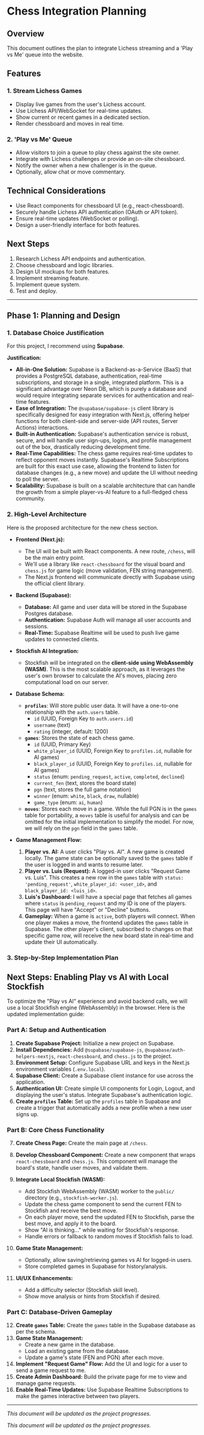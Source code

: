 # Chess Integration Planning

## Overview
This document outlines the plan to integrate Lichess streaming and a 'Play vs Me' queue into the website.

## Features

### 1. Stream Lichess Games
- Display live games from the user's Lichess account.
- Use Lichess API/WebSocket for real-time updates.
- Show current or recent games in a dedicated section.
- Render chessboard and moves in real time.

### 2. 'Play vs Me' Queue
- Allow visitors to join a queue to play chess against the site owner.
- Integrate with Lichess challenges or provide an on-site chessboard.
- Notify the owner when a new challenger is in the queue.
- Optionally, allow chat or move commentary.

## Technical Considerations
- Use React components for chessboard UI (e.g., react-chessboard).
- Securely handle Lichess API authentication (OAuth or API token).
- Ensure real-time updates (WebSocket or polling).
- Design a user-friendly interface for both features.

## Next Steps
1. Research Lichess API endpoints and authentication.
2. Choose chessboard and logic libraries.
3. Design UI mockups for both features.
4. Implement streaming feature.
5. Implement queue system.
6. Test and deploy.

---

## Phase 1: Planning and Design

### 1. Database Choice Justification

For this project, I recommend using **Supabase**.

**Justification:**

*   **All-in-One Solution:** Supabase is a Backend-as-a-Service (BaaS) that provides a PostgreSQL database, authentication, real-time subscriptions, and storage in a single, integrated platform. This is a significant advantage over Neon DB, which is purely a database and would require integrating separate services for authentication and real-time features.
*   **Ease of Integration:** The `@supabase/supabase-js` client library is specifically designed for easy integration with Next.js, offering helper functions for both client-side and server-side (API routes, Server Actions) interactions.
*   **Built-in Authentication:** Supabase's authentication service is robust, secure, and will handle user sign-ups, logins, and profile management out of the box, drastically reducing development time.
*   **Real-Time Capabilities:** The chess game requires real-time updates to reflect opponent moves instantly. Supabase's Realtime Subscriptions are built for this exact use case, allowing the frontend to listen for database changes (e.g., a new move) and update the UI without needing to poll the server.
*   **Scalability:** Supabase is built on a scalable architecture that can handle the growth from a simple player-vs-AI feature to a full-fledged chess community.

### 2. High-Level Architecture

Here is the proposed architecture for the new chess section.

*   **Frontend (Next.js):**
    *   The UI will be built with React components. A new route, `/chess`, will be the main entry point.
    *   We'll use a library like `react-chessboard` for the visual board and `chess.js` for game logic (move validation, FEN string management).
    *   The Next.js frontend will communicate directly with Supabase using the official client library.

*   **Backend (Supabase):**
    *   **Database:** All game and user data will be stored in the Supabase Postgres database.
    *   **Authentication:** Supabase Auth will manage all user accounts and sessions.
    *   **Real-Time:** Supabase Realtime will be used to push live game updates to connected clients.

*   **Stockfish AI Integration:**
    *   Stockfish will be integrated on the **client-side using WebAssembly (WASM)**. This is the most scalable approach, as it leverages the user's own browser to calculate the AI's moves, placing zero computational load on our server.

*   **Database Schema:**
    *   **`profiles`**: Will store public user data. It will have a one-to-one relationship with the `auth.users` table.
        *   `id` (UUID, Foreign Key to `auth.users.id`)
        *   `username` (text)
        *   `rating` (integer, default: 1200)
    *   **`games`**: Stores the state of each chess game.
        *   `id` (UUID, Primary Key)
        *   `white_player_id` (UUID, Foreign Key to `profiles.id`, nullable for AI games)
        *   `black_player_id` (UUID, Foreign Key to `profiles.id`, nullable for AI games)
        *   `status` (enum: `pending_request`, `active`, `completed`, `declined`)
        *   `current_fen` (text, stores the board state)
        *   `pgn` (text, stores the full game notation)
        *   `winner` (enum: `white`, `black`, `draw`, nullable)
        *   `game_type` (enum: `ai`, `human`)
    *   **`moves`**: Stores each move in a game. While the full PGN is in the `games` table for portability, a `moves` table is useful for analysis and can be omitted for the initial implementation to simplify the model. For now, we will rely on the `pgn` field in the `games` table.

*   **Game Management Flow:**
    1.  **Player vs. AI:** A user clicks "Play vs. AI". A new game is created locally. The game state can be optionally saved to the `games` table if the user is logged in and wants to resume later.
    2.  **Player vs. Luis (Request):** A logged-in user clicks "Request Game vs. Luis". This creates a new row in the `games` table with `status: 'pending_request'`, `white_player_id: <user_id>`, and `black_player_id: <luis_id>`.
    3.  **Luis's Dashboard:** I will have a special page that fetches all games where `status` is `pending_request` and my ID is one of the players. This page will have "Accept" or "Decline" buttons.
    4.  **Gameplay:** When a game is `active`, both players will connect. When one player makes a move, the frontend updates the `games` table in Supabase. The other player's client, subscribed to changes on that specific game row, will receive the new board state in real-time and update their UI automatically.

### 3. Step-by-Step Implementation Plan


## Next Steps: Enabling Play vs AI with Local Stockfish

To optimize the "Play vs AI" experience and avoid backend calls, we will use a local Stockfish engine (WebAssembly) in the browser. Here is the updated implementation guide:

### Part A: Setup and Authentication

1. **Create Supabase Project:** Initialize a new project on Supabase.
2. **Install Dependencies:** Add `@supabase/supabase-js`, `@supabase/auth-helpers-nextjs`, `react-chessboard`, and `chess.js` to the project.
3. **Environment Setup:** Configure Supabase URL and keys in the Next.js environment variables (`.env.local`).
4. **Supabase Client:** Create a Supabase client instance for use across the application.
5. **Authentication UI:** Create simple UI components for Login, Logout, and displaying the user's status. Integrate Supabase's authentication logic.
6. **Create `profiles` Table:** Set up the `profiles` table in Supabase and create a trigger that automatically adds a new profile when a new user signs up.

### Part B: Core Chess Functionality

7. **Create Chess Page:** Create the main page at `/chess`.
8. **Develop Chessboard Component:** Create a new component that wraps `react-chessboard` and `chess.js`. This component will manage the board's state, handle user moves, and validate them.
9. **Integrate Local Stockfish (WASM):**
    - Add Stockfish WebAssembly (WASM) worker to the `public/` directory (e.g., `stockfish-worker.js`).
    - Update the chess game component to send the current FEN to Stockfish and receive the best move.
    - On each player move, send the updated FEN to Stockfish, parse the best move, and apply it to the board.
    - Show "AI is thinking..." while waiting for Stockfish's response.
    - Handle errors or fallback to random moves if Stockfish fails to load.

10. **Game State Management:**
    - Optionally, allow saving/retrieving games vs AI for logged-in users.
    - Store completed games in Supabase for history/analysis.

11. **UI/UX Enhancements:**
    - Add a difficulty selector (Stockfish skill level).
    - Show move analysis or hints from Stockfish if desired.

### Part C: Database-Driven Gameplay

12. **Create `games` Table:** Create the `games` table in the Supabase database as per the schema.
13. **Game State Management:**
    - Create a new game in the database.
    - Load an existing game from the database.
    - Update a game's state (FEN and PGN) after each move.
14. **Implement "Request Game" Flow:** Add the UI and logic for a user to send a game request to me.
15. **Create Admin Dashboard:** Build the private page for me to view and manage game requests.
16. **Enable Real-Time Updates:** Use Supabase Realtime Subscriptions to make the games interactive between two players.

---

_This document will be updated as the project progresses._

_This document will be updated as the project progresses._
